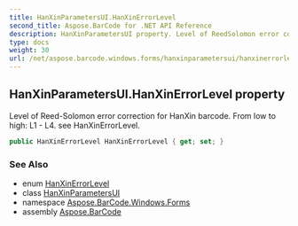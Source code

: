 ```yaml
---
title: HanXinParametersUI.HanXinErrorLevel
second_title: Aspose.BarCode for .NET API Reference
description: HanXinParametersUI property. Level of ReedSolomon error correction for HanXin barcode. From low to high L1  L4. see HanXinErrorLevel
type: docs
weight: 30
url: /net/aspose.barcode.windows.forms/hanxinparametersui/hanxinerrorlevel/
---
```

## HanXinParametersUI.HanXinErrorLevel property

Level of Reed-Solomon error correction for HanXin barcode. From low to high: L1 - L4. see HanXinErrorLevel.

```csharp
public HanXinErrorLevel HanXinErrorLevel { get; set; }
```

### See Also

* enum [HanXinErrorLevel](../../../aspose.barcode.generation/hanxinerrorlevel/)
* class [HanXinParametersUI](../)
* namespace [Aspose.BarCode.Windows.Forms](../../hanxinparametersui/)
* assembly [Aspose.BarCode](../../../)


